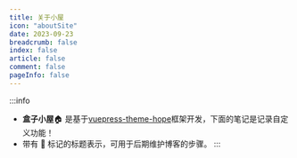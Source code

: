 ```yaml
---
title: 关于小屋
icon: "aboutSite"
date: 2023-09-23
breadcrumb: false
index: false
article: false
comment: false
pageInfo: false
---
```


:::info
- **盒子小屋**:house: 是基于[vuepress-theme-hope](https://theme-hope.vuejs.press/zh/)框架开发，下面的笔记是记录自定义功能！
- 带有 :pushpin: 标记的标题表示，可用于后期维护博客的步骤。
:::

<AutoCatalog />